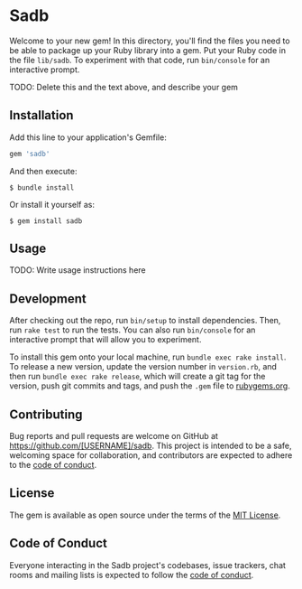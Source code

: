 # Sadb

Welcome to your new gem! In this directory, you'll find the files you need to be able to package up your Ruby library into a gem. Put your Ruby code in the file `lib/sadb`. To experiment with that code, run `bin/console` for an interactive prompt.

TODO: Delete this and the text above, and describe your gem

## Installation

Add this line to your application's Gemfile:

```ruby
gem 'sadb'
```

And then execute:

    $ bundle install

Or install it yourself as:

    $ gem install sadb

## Usage

TODO: Write usage instructions here

## Development

After checking out the repo, run `bin/setup` to install dependencies. Then, run `rake test` to run the tests. You can also run `bin/console` for an interactive prompt that will allow you to experiment.

To install this gem onto your local machine, run `bundle exec rake install`. To release a new version, update the version number in `version.rb`, and then run `bundle exec rake release`, which will create a git tag for the version, push git commits and tags, and push the `.gem` file to [rubygems.org](https://rubygems.org).

## Contributing

Bug reports and pull requests are welcome on GitHub at https://github.com/[USERNAME]/sadb. This project is intended to be a safe, welcoming space for collaboration, and contributors are expected to adhere to the [code of conduct](https://github.com/[USERNAME]/sadb/blob/master/CODE_OF_CONDUCT.md).


## License

The gem is available as open source under the terms of the [MIT License](https://opensource.org/licenses/MIT).

## Code of Conduct

Everyone interacting in the Sadb project's codebases, issue trackers, chat rooms and mailing lists is expected to follow the [code of conduct](https://github.com/[USERNAME]/sadb/blob/master/CODE_OF_CONDUCT.md).

